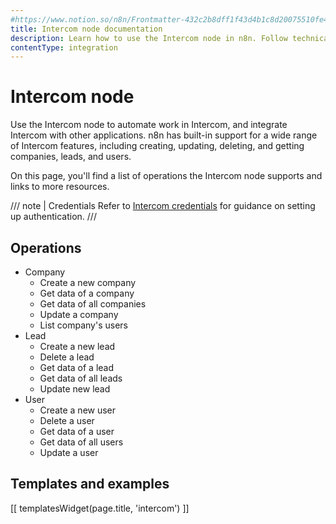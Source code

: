 ```yaml
---
#https://www.notion.so/n8n/Frontmatter-432c2b8dff1f43d4b1c8d20075510fe4
title: Intercom node documentation
description: Learn how to use the Intercom node in n8n. Follow technical documentation to integrate Intercom node into your workflows.
contentType: integration
---
```


# Intercom node

Use the Intercom node to automate work in Intercom, and integrate Intercom with other applications. n8n has built-in support for a wide range of Intercom features, including creating, updating, deleting, and getting companies, leads, and users. 

On this page, you'll find a list of operations the Intercom node supports and links to more resources.

/// note | Credentials
Refer to [Intercom credentials](/integrations/builtin/credentials/intercom/) for guidance on setting up authentication. 
///

## Operations

* Company
    * Create a new company
    * Get data of a company
    * Get data of all companies
    * Update a company
    * List company's users
* Lead
    * Create a new lead
    * Delete a lead
    * Get data of a lead
    * Get data of all leads
    * Update new lead
* User
    * Create a new user
    * Delete a user
    * Get data of a user
    * Get data of all users
    * Update a user

## Templates and examples

<!-- see https://www.notion.so/n8n/Pull-in-templates-for-the-integrations-pages-37c716837b804d30a33b47475f6e3780 -->
[[ templatesWidget(page.title, 'intercom') ]]
